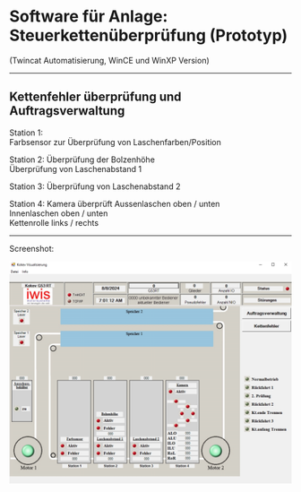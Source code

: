 # Software für Anlage: Steuerkettenüberprüfung (Prototyp)
(Twincat Automatisierung, WinCE und WinXP Version)
__________________________

## Kettenfehler überprüfung und Auftragsverwaltung

Station 1:  
Farbsensor zur Überprüfung von Laschenfarben/Position  

Station 2:
Überprüfung der Bolzenhöhe  
Überprüfung von Laschenabstand 1  

Station 3:
Überprüfung von Laschenabstand 2  

Station 4:
Kamera überprüft Aussenlaschen oben / unten  
Innenlaschen oben / unten  
Kettenrolle links / rechts  

___________________________

Screenshot:

![Steuerungsscreenshot](/img/screenshot.jpg?raw=true "")


